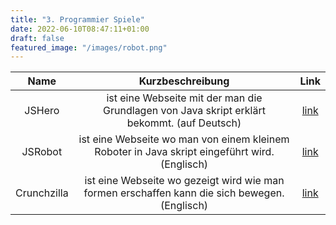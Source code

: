 ```yaml
---
title: "3. Programmier Spiele"
date: 2022-06-10T08:47:11+01:00
draft: false
featured_image: "/images/robot.png"
---
```


| Name     | Kurzbeschreibung       | Link |
|:--------:|:----------------------:|:----:|
|  JSHero  | ist eine Webseite mit der man die Grundlagen von Java skript erklärt bekommt. (auf Deutsch)|[link](https://www.jshero.net/home.html)|
|  JSRobot | ist eine Webseite wo man von einem kleinem Roboter in Java skript eingeführt wird. (Englisch)|[link](https://lab.reaal.me/jsrobot)|
|Crunchzilla| ist eine Webseite wo gezeigt wird wie man formen erschaffen kann die sich bewegen. (Englisch)|[link](http://www.crunchzilla.com/)|
